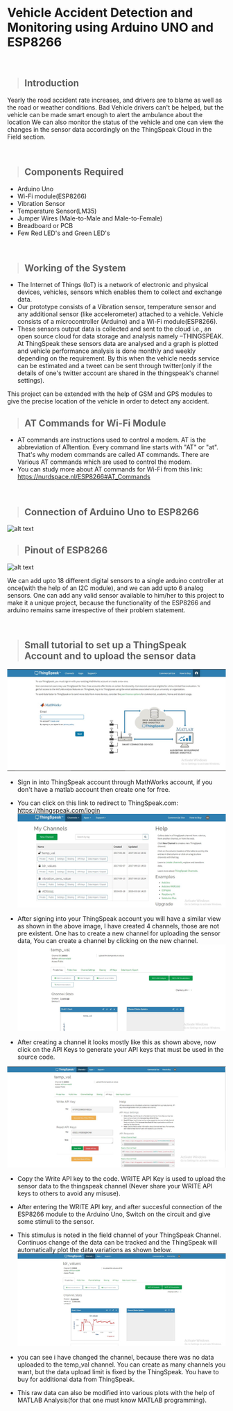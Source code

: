 # Vehicle Accident Detection and Monitoring using Arduino UNO and ESP8266
&nbsp;

> ## Introduction

Yearly the road accident rate increases, and drivers are to blame as well as the road or weather conditions. Bad Vehicle drivers can't be helped, but the vehicle can be made smart enough to alert the ambulance about the location
We can also monitor the status of the vehicle and one can view the changes in the sensor data accordingly on the ThingSpeak Cloud in the Field section.

&nbsp;
> ## Components Required
* Arduino Uno
* Wi-Fi module(ESP8266)
* Vibration Sensor
* Temperature Sensor(LM35)
* Jumper Wires (Male-to-Male and Male-to-Female)
* Breadboard or PCB
* Few Red LED's and Green LED's

&nbsp;
> ## Working of the System
* The Internet of Things (IoT) is a network of electronic and physical devices, vehicles, sensors which enables them to collect and exchange data.
* Our prototype consists of a Vibration sensor, temperature sensor and any additional sensor (like accelerometer) attached to a vehicle. Vehicle consists of a microcontroller (Arduino) and a Wi-Fi module(ESP8266).
* These sensors output data is collected and sent to the cloud i.e., an open source cloud for data storage and analysis namely –THINGSPEAK. At ThingSpeak these sensors data are analysed and a graph is plotted and vehicle performance analysis is done monthly and weekly depending on the requirement. By this when the vehicle needs service can be estimated and a tweet can be sent through twitter(only if the details of one's twitter account are shared in the thingspeak's channel settings).
 
This project can be extended with the help of GSM and GPS modules to give the precise location of the vehicle in order to detect any accident.
&nbsp;
> ## AT Commands for Wi-Fi Module
* AT commands are instructions used to control a modem. AT is the abbreviation of ATtention. Every command line starts with "AT" or "at". That's why modem commands are called AT commands. There are Various AT commands which are used to control the modem.
* You can study more about AT commands for Wi-Fi from this link:<br />
https://nurdspace.nl/ESP8266#AT_Commands 

&nbsp;
> ## Connection of Arduino Uno to ESP8266
![alt text](https://labbh.files.wordpress.com/2016/05/firmware.png?w=1108)
> ## Pinout of ESP8266
![alt text](https://encrypted-tbn0.gstatic.com/images?q=tbn%3AANd9GcTtBJ7LjUMHzgehvLo43ppoZvt1vRH7hb222Q&usqp=CAU)

We can add upto 18 different digital sensors to a single arduino controller at once(with the help of an I2C module), and we can add upto 6 analog sensors. One can add any valid sensor available to him/her to this project to make it a unique project, because the functionality of the ESP8266 and arduino remains same irrespective of their problem statement.

&nbsp;
> ## Small tutorial to set up a ThingSpeak Account and to upload the sensor data
![alt text](https://github.com/akhilkumar99/Vehicle-Accident-detection/blob/master/sign%20in%20into%20thingspeak.JPG)

* Sign in into ThingSpeak account through MathWorks account, if you don't have a matlab account then create one for free.
* You can click on this link to redirect to ThingSpeak.com: https://thingspeak.com/login
![alt text](https://github.com/akhilkumar99/Vehicle-Accident-detection/blob/master/create%20a%20new%20channel.JPG)

* After signing into your ThingSpeak account you will have a similar view as shown in the above image, I have created 4 channels, those are not pre existent. One has to create a new channel for uploading the sensor data, You can create a channel by clicking on the new channel.
![alt text](https://github.com/akhilkumar99/Vehicle-Accident-detection/blob/master/api%20keys.JPG)

* After creating a channel it looks mostly like this as shown above, now click on the API Keys to generate your API keys that must be used in the source code.

![alt text](https://github.com/akhilkumar99/Vehicle-Accident-detection/blob/master/API%20Read%20and%20Write%20Keys.JPG)

* Copy the Write API key to the code. WRITE API Key is used to upload the sensor data to the thingspeak channel (Never share your WRITE API keys to others to avoid any misuse).
* After entering the WRITE API key, and after succesful connection of the ESP8266 module to the Arduino Uno, Switch on the circuit and give some stimuli to the sensor.
* This stimulus is noted in the field channel of your ThingSpeak Channel. Continuos change of the data can be tracked and the ThingSpeak will automatically plot the data variations as shown below.
![alt text](https://github.com/akhilkumar99/Vehicle-Accident-detection/blob/master/ldr%20data%20thingspeak.JPG)

* you can see i have changed the channel, because there was no data uploaded to the temp_val channel. You can create as many channels you want, but the data upload limit is fixed by the ThingSpeak. You have to buy for additional data from ThingSpeak. 
* This raw data can also be modified into various plots with the help of MATLAB Analysis(for that one must know MATLAB programming).

